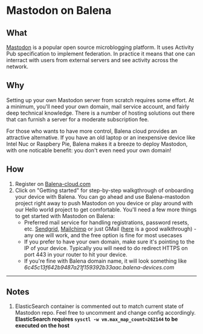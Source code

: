 # Mastodon on Balena

## What
[Mastodon](https://joinmastodon.org/) is a popular open source microblogging platform. It uses Activity Pub specification to implement federation. In practice it means that one can interract with users from external servers and see activity across the network.

## Why
Setting up your own Mastodon server from scratch requires some effort. At a minimum, you'll need your own domain, mail service account, and fairly deep technical knowledge. There is a number of hosting solutions out there that can furnish a server for a moderate subscription fee. 

For those who wants to have more control, Balena cloud provides an attractive alternative. If you have an old laptop or an inexpensive device like Intel Nuc or Raspbery Pie, Balena makes it a breeze to deploy Mastodon, with one noticable benefit: you don't even need your own domain! 

## How

1. Register on [Balena-cloud.com](https://dashboard.balena-cloud.com/login)
2. Click on "Getting started" for step-by-step walkgthrough of onboarding your device with Balena. You can go ahead and use Balena-mastodon project right away to push Mastodon on you device or play around with our Hello world project to get comfortable. You'll need a few more things to get started with Mastodon on Balena:
   * Preferred mail service for handling registrations, password resets, etc. [Sendgrid](https://app.sendgrid.com/), [Mailchimp](https://mailchimp.com/) or just GMail ([here](https://kinsta.com/blog/gmail-smtp-server/) is a good walkthrough) - any one will work, and the free option is fine for most usecases
   * If you prefer to have your own domain, make sure it's pointing to the IP of your device. Typically you will need to do redirect HTTPS on port 443 in your router to hit your device. 
   * If you're fine with Balena domain name, it will look something like *6c45c13f642b9487a21f159392b33aac.balena-devices.com*

---
## Notes
1. ElasticSearch container is commented out to match current state of Mastodon repo. Feel free to uncomment and change config accordingly. **ElasticSearch requires `sysctl -w vm.max_map_count=262144` to be executed on the host**